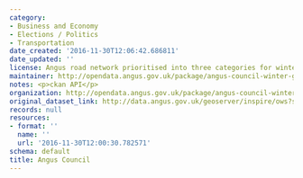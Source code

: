 ```yaml
---
category:
- Business and Economy
- Elections / Politics
- Transportation
date_created: '2016-11-30T12:06:42.686811'
date_updated: ''
license: Angus road network prioritised into three categories for winter maintenance.
maintainer: http://opendata.angus.gov.uk/package/angus-council-winter-gritting-routes
notes: <p>ckan API</p>
organization: http://opendata.angus.gov.uk/package/angus-council-winter-gritting-routes
original_dataset_link: http://data.angus.gov.uk/geoserver/inspire/ows?service=WFS&version=1.0.0&request=GetFeature&typeName=inspire:rds_grittingroutes&outputFormat=application%2Fjson&srsName=EPSG:3857
records: null
resources:
- format: ''
  name: ''
  url: '2016-11-30T12:00:30.782571'
schema: default
title: Angus Council
---
```

